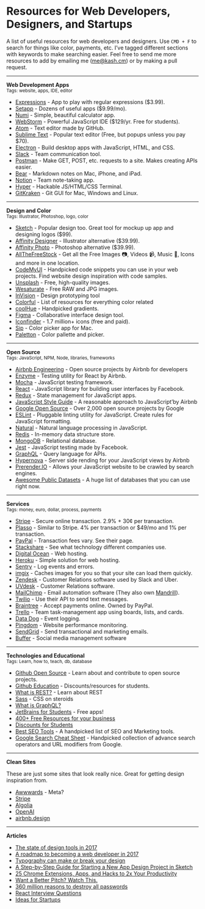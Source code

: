 # Resources for Web Developers, Designers, and Startups
A list of useful resources for web developers and designers. Use  `CMD + F`  to search for things like color, payments, etc. I’ve tagged different sections with keywords to make searching easier. Feel free to send me more resources to add by emailing me (me@kash.cm) or by making a pull request.

---

**Web Development Apps**<br>
<sup>Tags: website, apps, IDE, editor</sup>

- [Expressions](http://www.apptorium.com/products/expressions) - App to play with regular expressions ($3.99).
- [Setapp](https://setapp.com/) - Dozens of useful apps ($9.99/mo).
- [Numi](https://numi.io/) - Simple, beautiful calculator app.
- [WebStorm](https://www.jetbrains.com/webstorm/) - Powerful JavaScript IDE ($129/yr. Free for students).
- [Atom](https://atom.io/) - Text editor made by GitHub.
- [Sublime Text](https://www.sublimetext.com/) - Popular text editor (Free, but popups unless you pay $70).
- [Electron](https://electron.atom.io/) - Build desktop apps with JavaScript, HTML, and CSS.
- [Slack](https://slack.com) - Team communication tool.
- [Postman](https://www.getpostman.com/) - Make GET, POST, etc. requests to a site. Makes creating APIs easier.
- [Bear](http://www.bear-writer.com/) - Markdown notes on Mac, iPhone, and iPad.
- [Notion](https://www.notion.so/) - Team note-taking app.
- [Hyper](https://hyper.is/) - Hackable JS/HTML/CSS Terminal.
- [GitKraken](https://www.gitkraken.com/) - Git GUI for Mac, Windows and Linux.

---

**Design and Color**<br>
<sup>Tags: Illustrator, Photoshop, logo, color</sup>

- [Sketch](https://www.sketchapp.com/) - Popular design too. Great tool for mockup up app and designing logos ($99).
- [Affinity Designer](https://affinity.serif.com/en-us/designer/) - Illustrator alternative ($39.99).
- [Affinity Photo](https://affinity.serif.com/en-us/photo/) - Photoshop alternative ($39.99).
- [AllTheFreeStock](http://allthefreestock.com/) - Get all the Free Images 📷, Videos 📹, Music 🎼, Icons and more in one location.
- [CodeMyUI](https://codemyui.com/) - Handpicked code snippets you can use in your web projects. Find website design inspiration with code samples.
- [Unsplash](https://unsplash.com) - Free, high-quality images.
- [Wesaturate](https://wesaturate.com) - Free RAW and JPG images.
- [InVision](https://www.invisionapp.com/) - Design prototyping tool
- [Colorful](https://github.com/Siddharth11/Colorful) - List of resources for everything color related
- [coolHue](https://webkul.github.io/coolhue/) - Handpicked gradients.
- [Figma](https://www.figma.com/) - Collaborative interface design tool.
- [Iconfinder](https://www.iconfinder.com/) - 1.7 million+ icons (free and paid).
- [Sip](http://sipapp.io/) - Color picker app for Mac.
- [Paletton](http://paletton.com/) - Color pallette and picker.

---

**Open Source**<br>
<sup>Tags: JavaScript, NPM, Node, libraries, frameworks</sup>

- [Airbnb Engineering](http://airbnb.io/) - Open source projects by Airbnb for developers
- [Enzyme](http://airbnb.io/projects/enzyme/) - Testing utility for React by Airbnb.
- [Mocha](https://mochajs.org/) - JavaScript testing framework.
- [React](https://facebook.github.io/react/) - JavaScript library for building user interfaces by Facebook.
- [Redux](http://redux.js.org/) - State management for JavaScript apps.
- [JavaScript Style Guide](https://github.com/airbnb/javascript) - A reasonable approach to JavaScript’by Airbnb
- [Google Open Source](https://opensource.google.com/) - Over 2,000 open source projects by Google
- [ESLint](http://eslint.org/) - Pluggable linting utility for JavaScript. Create rules for JavaScript formatting.
- [Natural](https://github.com/NaturalNode/natural) - Natural language processing in JavaScript.
- [Redis](https://redis.io/) - In-memory data structure store.
- [MongoDB](https://www.mongodb.com/) - Relational database.
- [Jest](https://facebook.github.io/jest/) - JavaScript testing made by Facebook.
- [GraphQL](http://graphql.org/) - Query language for APIs.
- [Hypernova](https://github.com/airbnb/hypernova) - Server side rending for your JavaScript views by Airbnb
- [Prerender.IO](https://prerender.io/) - Allows your JavaScript website to be crawled by search engines.
- [Awesome Public Datasets](https://github.com/caesar0301/awesome-public-datasets/blob/master/README.rst) - A huge list of databases that you can use right now.

---

**Services**<br>
<sup>Tags: money, euro, dollar, process, payments</sup>

- [Stripe](https://stripe.com) - Secure online transaction. 2.9% + 30¢ per transaction.
- [Plasso](https://plasso.com/) - Similar to Stripe. 4% per transaction or $49/mo and 1% per transaction.
- [PayPal](https://www.paypal.com/lt/webapps/mpp/express-checkout) - Transaction fees vary. See their page.
- [Stackshare](https://stackshare.io) - See what technology different companies use.
- [Digital Ocean](https://www.digitalocean.com) - Web hosting.
- [Heroku](https://heroku.com) - Simple solution for web hosting.
- [Sentry](https://sentry.io) - Log events and errors.
- [imgix](https://www.imgix.com/) - Caches images for you so that your site can load them quickly.
- [Zendesk](https://www.zendesk.com/) - Customer Relations software used by Slack and Uber.
- [UVdesk](https://www.uvdesk.com/en/) - Customer Relations software.
- [MailChimp](https://mailchimp.com/) - Email automation software (They also own [Mandrill](http://mandrill.com/)).
- [Twilio](https://www.twilio.com/) - Use their API to send text messages.
- [Braintree](https://www.braintreepayments.com/) - Accept payments online. Owned by PayPal.
- [Trello](https://trello.com/) - Team task-management app using boards, lists, and cards.
- [Data Dog](https://www.datadoghq.com/) - Event logging.
- [Pingdom](https://www.pingdom.com/) - Website performance monitoring.
- [SendGrid](https://sendgrid.com/) - Send transactional and marketing emails.
- [Buffer](https://buffer.com/) - Social media management software

---

**Technologies and Educational**<br>
<sup>Tags: Learn, how to,  teach, db, database</sup>

- [Github Open Source](https://github.com/open-source) - Learn about and contribute to open source projects.
- [Github Education](https://education.github.com/) - Discounts/resources for students.
- [What is REST?](http://www.restapitutorial.com/) - Learn about REST
- [Sass](http://sass-lang.com/) - CSS on steroids
- [What is GraphQL?](https://medium.freecodecamp.org/so-whats-this-graphql-thing-i-keep-hearing-about-baf4d36c20cf)
- [JetBrains for Students](https://www.jetbrains.com/student/) - Free apps!
- [400+ Free Resources for your business](http://growthsupply.com/free/all/)
- [Discounts for Students](https://github.com/AchoArnold/discount-for-student-dev/blob/master/README.md)
- [Best SEO Tools](https://saijogeorge.com/best-marketing-tools/) - A handpicked list of SEO and Marketing tools.
- [Google Search Cheat Sheet](https://supple.com.au/tools/google-advanced-search-operators/) - Handpicked collection of advance search operators and URL modifiers from Google.

---

**Clean Sites**

These are just some sites that look really nice. Great for getting design inspiration from.

- [Awwwards](https://www.awwwards.com/) - Meta?
- [Stripe](https://stripe.com)
- [Algolia](https://www.algolia.com/)
- [OpenAI](https://openai.com/)
- [airbnb.design](https://airbnb.design/)

---

**Articles**

- [The state of design tools in 2017](https://medium.com/froont/the-state-of-design-tools-in-2017-5fc15fccd6dd)
- [A roadmap to becoming a web developer in 2017](https://medium.freecodecamp.org/a-roadmap-to-becoming-a-web-developer-in-2017-b6ac3dddd0cf)
- [Typography can make or break your design](https://medium.freecodecamp.org/typography-can-make-your-design-or-break-it-7be710aadcfe)
- [A Step-by-Step Guide for Starting a New App Design Project in Sketch](https://medium.com/ux-power-tools/a-step-by-step-guide-for-starting-a-new-app-design-project-in-sketch-469df0f24af8)
- [25 Chrome Extensions, Apps, and Hacks to 2x Your Productivity](https://hackernoon.com/25-chrome-extensions-apps-and-hacks-to-2x-your-productivity-dd4b13e95443)
- [Want a Better Pitch? Watch This.](https://medium.com/firm-narrative/want-a-better-pitch-watch-this-328b95c2fd0b)
- [360 million reasons to destroy all passwords](https://medium.freecodecamp.org/360-million-reasons-to-destroy-all-passwords-9a100b2b5001)
- [React Interview Questions](https://tylermcginnis.com/react-interview-questions/)
- [Ideas for Startups](http://www.paulgraham.com/ideas.html)
